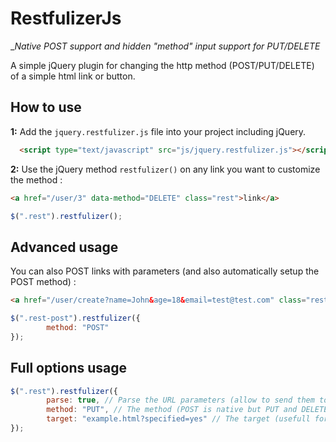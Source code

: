 RestfulizerJs
==========

__Native POST support and hidden "_method" input support for PUT/DELETE__

A simple jQuery plugin for changing the http method (POST/PUT/DELETE) of a simple html link or button.

## How to use

__1:__ Add the `jquery.restfulizer.js` file into your project including jQuery.

```html
  <script type="text/javascript" src="js/jquery.restfulizer.js"></script>
```

__2:__ Use the jQuery method `restfulizer()` on any link you want to customize the method :

```html
<a href="/user/3" data-method="DELETE" class="rest">link</a>
```

```javascript
$(".rest").restfulizer();
```

## Advanced usage

You can also POST links with parameters (and also automatically setup the POST method) :

```html
<a href="/user/create?name=John&age=18&email=test@test.com" class="rest-post">link</a>
```

```javascript
$(".rest-post").restfulizer({
        method: "POST"
});
```

## Full options usage
```javascript
$(".rest").restfulizer({
        parse: true, // Parse the URL parameters (allow to send them to POST)
        method: "PUT", // The method (POST is native but PUT and DELETE will be simulated with a hidden input called "_method", this solution is handled by many PHP frameworks)
        target: "example.html?specified=yes" // The target (usefull for making non link clickable)
});
```